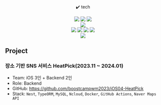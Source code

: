 <br>
<div align="center">✔️ tech</div><br>
<div align="center">
<img src="https://img.shields.io/badge/SpringBoot-6DB33F?style=flat&logo=Spring Boot&logoColor=white"/></a>
<img src="https://img.shields.io/badge/Express-000000?style=flat-square&logo=Express&logoColor=white"/></a>
<img src="https://img.shields.io/badge/NestJS-E0234E?style=flat&logo=nestjs&logoColor=white"/></a>
<br>
<img src="https://img.shields.io/badge/MySQL-4479A1?style=flat&logo=MySQL&logoColor=white"/></a>
<br>
<img src="https://img.shields.io/badge/java-007396?style=flat-square&logo=java&logoColor=white"/>
<img src="https://img.shields.io/badge/JavaScript-F7DF1E?style=flat-square&logo=javascript&logoColor=black"/>
<img src="https://img.shields.io/badge/Typescript-3178C6?style=flat-square&logo=Typescript&logoColor=white"/>
<img src="https://img.shields.io/badge/Python-3776AB?style=flat-square&logo=Python&logoColor=white"/>
</div>
<div align="center">
<img src="https://github-readme-stats.vercel.app/api?username=JeongSH1&show_icons=true&theme=transparent">
</div>

## Project
### 장소 기반 SNS 서비스 HeatPick(2023.11 ~ 2024.01)
- Team: iOS 3인 + Backend 2인
- Role: Backend
- GitHub: https://github.com/boostcampwm2023/iOS04-HeatPick
- Stack: `Nest`, `TypeORM`, `MySQL`, `Ncloud`, `Docker`, `GitHub Actions`, `Naver Maps API`
